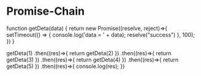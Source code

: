 # Promise-Chain


function getDeta(data) {
    return new Promise((reselve, reject)=>{
        setTimeout(() => {
            console.log('data = ' + data);
            reselve("success")
        }, 100);
    })
}


getDeta(1)
    .then((res)=>{
        return getDeta(2)
        })
    .then((res)=>{
        return getDeta(3)
        })
    .then((res)=>{
        return getDeta(4)
        })
    .then((res)=>{
        return getDeta(5)
        })
    .then((res)=>{
        console.log(res);
        })
